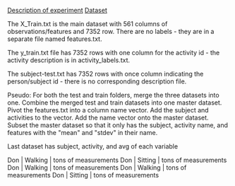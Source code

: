 [Description of experiment](http://archive.ics.uci.edu/ml/datasets/Human+Activity+Recognition+Using+Smartphones)
[Dataset](https://d396qusza40orc.cloudfront.net/getdata%2Fprojectfiles%2FUCI%20HAR%20Dataset.zip)

The X_Train.txt is the main dataset with 561 columns of observations/features and 7352 row.
There are no labels - they are in a separate file named features.txt.

The y_train.txt file has 7352 rows with one column for the activity id - the activity description is in activity_labels.txt.

The subject-test.txt has 7352 rows with once column indicating the person/subject id - there is no corresponding description file.


Pseudo:
For both the test and train folders, merge the three datasets into one.
Combine the merged test and train datasets into one master dataset.
Pivot the features.txt into a column name vector.
Add the subject and activities to the vector.
Add the name vector onto the master dataset.
Subset the master dataset so that it only has the subject, activity name, and features with the "mean" and "stdev" in their name.

Last dataset has subject, activity, and avg of each variable


Don | Walking | tons of measurements
Don | Sitting | tons of measurements
Don | Walking | tons of measurements
Don | Walking | tons of measurements
Don | Sitting | tons of measurements